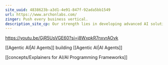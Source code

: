 ```yaml
---
site_uuid: 4838623b-a3d1-4e91-847f-92ada5bb1549
url: https://www.archonlabs.com/
zinger: Push every business vertical.
description_site_cp: Our strength lies in developing advanced AI solutions that empower companies by enhancing their data and decision-making processes.
---
```

https://youtu.be/GjR5UsVGE60?si=j8WxpkR7nxvrAOvk

[[Agentic AI|AI Agents]] building [[Agentic AI|AI Agents]]

[[concepts/Explainers for AI/AI Programming Frameworks]]